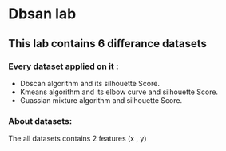 # Dbsan lab

## This lab contains 6 differance datasets

### Every dataset applied on it :
  - Dbscan algorithm and  its silhouette Score.
  - Kmeans algorithm and its elbow curve and silhouette Score.
  - Guassian mixture algorithm and silhouette Score.

### About datasets:
  The all datasets contains 2 features (x , y)

